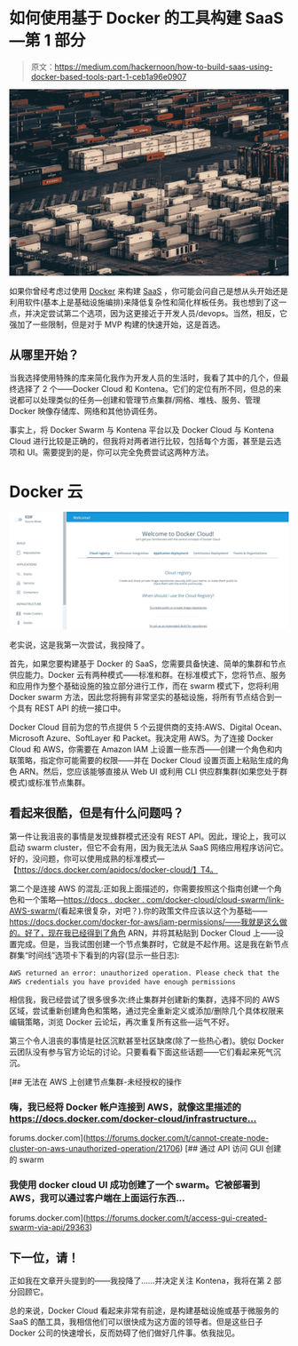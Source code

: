 # 如何使用基于 Docker 的工具构建 SaaS—第 1 部分

> 原文：<https://medium.com/hackernoon/how-to-build-saas-using-docker-based-tools-part-1-ceb1a96e0907>

![](img/533668b1430ee21c28ceb5b7e35404af.png)

如果你曾经考虑过使用 [Docker](https://hackernoon.com/tagged/docker) 来构建 [SaaS](https://hackernoon.com/tagged/saas) ，你可能会问自己是想从头开始还是利用软件(基本上是基础设施编排)来降低复杂性和简化样板任务。我也想到了这一点，并决定尝试第二个选项，因为这更接近于开发人员/devops。当然，相反，它强加了一些限制，但是对于 MVP 构建的快速开始，这是首选。

## 从哪里开始？

当我选择使用特殊的库来简化我作为开发人员的生活时，我看了其中的几个，但最终选择了 2 个——Docker Cloud 和 Kontena。它们的定位有所不同，但总的来说都可以处理类似的任务—创建和管理节点集群/网格、堆栈、服务、管理 Docker 映像存储库、网络和其他协调任务。

事实上，将 Docker Swarm 与 Kontena 平台以及 Docker Cloud 与 Kontena Cloud 进行比较是正确的，但我将对两者进行比较，包括每个方面，甚至是云选项和 UI。需要提到的是，你可以完全免费尝试这两种方法。

# Docker 云

![](img/66395f9c2208d4e3c2d4441a197c7451.png)

老实说，这是我第一次尝试，我投降了。

首先，如果您要构建基于 Docker 的 SaaS，您需要具备快速、简单的集群和节点供应能力。Docker 云有两种模式——标准和群。在标准模式下，您将节点、服务和应用作为整个基础设施的独立部分进行工作，而在 swarm 模式下，您将利用 Docker swarm 方法，因此您将拥有非常坚实的基础设施，将所有节点结合到一个具有 REST API 的统一接口中。

Docker Cloud 目前为您的节点提供 5 个云提供商的支持:AWS、Digital Ocean、Microsoft Azure、SoftLayer 和 Packet。我决定用 AWS。为了连接 Docker Cloud 和 AWS，你需要在 Amazon IAM 上设置一些东西——创建一个角色和内联策略，指定你可能需要的权限——并在 Docker Cloud 设置页面上粘贴生成的角色 ARN。然后，您应该能够直接从 Web UI 或利用 CLI 供应群集群(如果您处于群模式)或标准节点集群。

## 看起来很酷，但是有什么问题吗？

第一件让我沮丧的事情是发现蜂群模式还没有 REST API。因此，理论上，我可以启动 swarm cluster，但它不会有用，因为我无法从 SaaS 网络应用程序访问它。好的，没问题，你可以使用成熟的标准模式—【https://docs.docker.com/apidocs/docker-cloud/】T4。

第二个是连接 AWS 的混乱:正如我上面描述的，你需要按照这个指南创建一个角色和一个策略—[https://docs . docker . com/docker-cloud/cloud-swarm/link-AWS-swarm/](https://docs.docker.com/docker-cloud/cloud-swarm/link-aws-swarm/)(看起来很复杂，对吧？).你的政策文件应该以这个为基础——https://docs.docker.com/docker-for-aws/iam-permissions/——我就是这么做的。好了，现在我已经得到了角色 ARN，并将其粘贴到 Docker Cloud 上——设置完成。但是，当我试图创建一个节点集群时，它就是不起作用。这是我在新节点群集“时间线”选项卡下看到的内容(显示一些日志):

```
AWS returned an error: unauthorized operation. Please check that the AWS credentials you have provided have enough permissions
```

相信我，我已经尝试了很多很多次:终止集群并创建新的集群，选择不同的 AWS 区域，尝试重新创建角色和策略，通过完全重新定义或添加/删除几个具体权限来编辑策略，浏览 Docker 云论坛，再次重复所有这些—运气不好。

第三个令人沮丧的事情是社区沉默甚至社区缺席(除了一些热心者)。貌似 Docker 云团队没有参与官方论坛的讨论。只要看看下面这些话题——它们看起来死气沉沉。

 [## 无法在 AWS 上创建节点集群-未经授权的操作

### 嗨，我已经将 Docker 帐户连接到 AWS，就像这里描述的 https://docs.docker.com/docker-cloud/infrastructure…

forums.docker.com](https://forums.docker.com/t/cannot-create-node-cluster-on-aws-unauthorized-operation/21706) [](https://forums.docker.com/t/access-gui-created-swarm-via-api/29363) [## 通过 API 访问 GUI 创建的 swarm

### 我使用 docker cloud UI 成功创建了一个 swarm。它被部署到 AWS，我可以通过客户端在上面运行东西…

forums.docker.com](https://forums.docker.com/t/access-gui-created-swarm-via-api/29363) 

## 下一位，请！

正如我在文章开头提到的——我投降了……并决定关注 Kontena，我将在第 2 部分回顾它。

总的来说，Docker Cloud 看起来非常有前途，是构建基础设施或基于微服务的 SaaS 的酷工具，我相信他们可以很快成为这方面的领导者。但是这些日子 Docker 公司的快速增长，反而妨碍了他们做好几件事。依我拙见。
